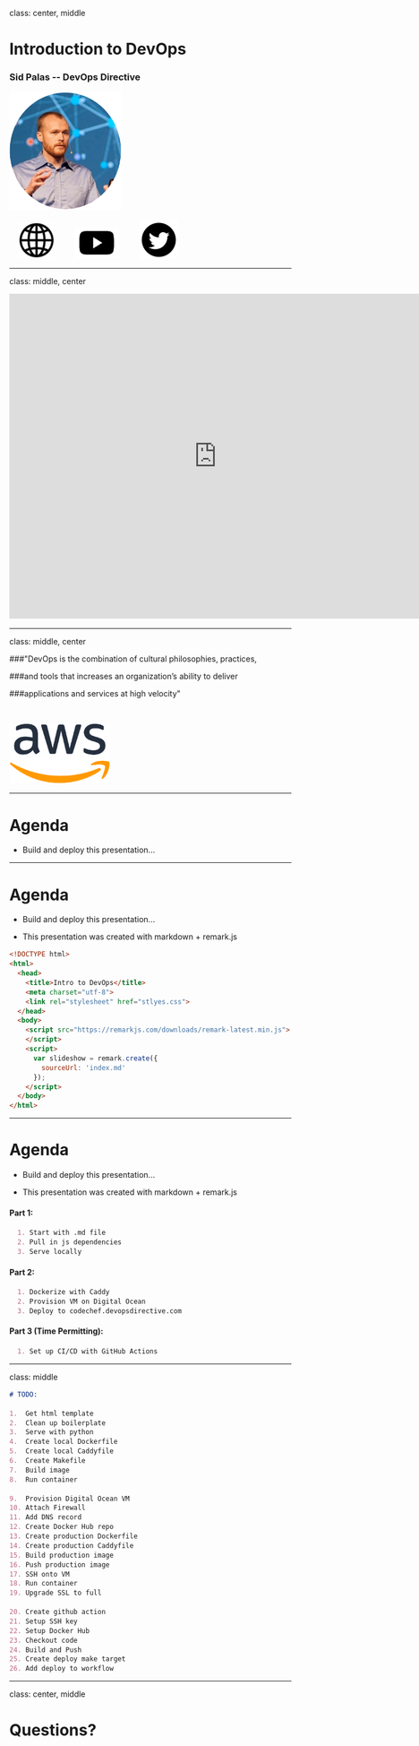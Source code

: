 class: center, middle

# Introduction to DevOps

### Sid Palas -- DevOps Directive

![](./images/headshot.png)

&nbsp;&nbsp;&nbsp;&nbsp;[![](./images/website-icon.png)](https://devopsdirective.com)&nbsp;&nbsp;&nbsp;&nbsp;
&nbsp;&nbsp;&nbsp;&nbsp;[![](./images/yt-icon.png)](https://youtube.com/c/DevOpsDirective)&nbsp;&nbsp;&nbsp;&nbsp;
&nbsp;&nbsp;&nbsp;&nbsp;[![](./images/twitter-icon.png)](https://twitter.com/sidpalas)&nbsp;&nbsp;&nbsp;&nbsp;

---

class: middle, center

<iframe allowfullscreen frameborder="0" style="width:740px; height:580px" src="http://10.0.0.37:8080"></iframe></div>

---

class: middle, center

###"DevOps is the combination of cultural philosophies, practices, 

###and tools that increases an organization’s ability to deliver 

###applications and services at high velocity"

&nbsp;

![](./images/aws-logo.png)

---

# Agenda

- Build and deploy this presentation... 

---

# Agenda

- Build and deploy this presentation... 

- This presentation was created with markdown + remark.js

```html
<!DOCTYPE html>
<html>
  <head>
    <title>Intro to DevOps</title>
    <meta charset="utf-8">
    <link rel="stylesheet" href="stlyes.css">
  </head>
  <body>
    <script src="https://remarkjs.com/downloads/remark-latest.min.js">
    </script>
    <script>
      var slideshow = remark.create({
        sourceUrl: 'index.md'
      });
    </script>
  </body>
</html>
```

---

# Agenda

- Build and deploy this presentation... 

- This presentation was created with markdown + remark.js
  
#### Part 1:
```md
  1. Start with .md file
  2. Pull in js dependencies
  3. Serve locally
```

#### Part 2:
```md
  1. Dockerize with Caddy
  2. Provision VM on Digital Ocean
  3. Deploy to codechef.devopsdirective.com
```

#### Part 3 (Time Permitting):
```md
  1. Set up CI/CD with GitHub Actions
```

---

class: middle

```md
# TODO:

1.  Get html template 
2.  Clean up boilerplate
3.  Serve with python
4.  Create local Dockerfile
5.  Create local Caddyfile
6.  Create Makefile
7.  Build image
8.  Run container

9.  Provision Digital Ocean VM
10. Attach Firewall
11. Add DNS record
12. Create Docker Hub repo
13. Create production Dockerfile
14. Create production Caddyfile
15. Build production image
16. Push production image
17. SSH onto VM
18. Run container
19. Upgrade SSL to full

20. Create github action
21. Setup SSH key
22. Setup Docker Hub
23. Checkout code
24. Build and Push
25. Create deploy make target
26. Add deploy to workflow
```
---

class: center, middle

# Questions?

